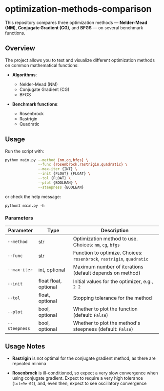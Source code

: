 # optimization-methods-comparison

This repository compares three optimization methods — **Nelder-Mead (NM)**, **Conjugate Gradient (CG)**, and **BFGS** — on several benchmark functions.

## Overview

The project allows you to test and visualize different optimization methods on common mathematical functions:

- **Algorithms**:  
  - Nelder-Mead (NM)  
  - Conjugate Gradient (CG)  
  - BFGS  

- **Benchmark functions**:  
  - Rosenbrock  
  - Rastrigin  
  - Quadratic 

## Usage


Run the script with:

```bash
python main.py --method {nm,cg,bfgs} \
               --func {rosenbrock,rastrigin,quadratic} \
               --max-iter {INT} \
               --init {FLOAT} {FLOAT} \
               --tol {FLOAT} \
               --plot {BOOLEAN} \
               --steepness {BOOLEAN}
```

or check the help message:

 `python3 main.py -h`

 ### Parameters

| Parameter      | Type                  | Description |
|----------------|---------------------|-------------|
| `--method`     | str                   | Optimization method to use. Choices: `nm`, `cg`, `bfgs` |
| `--func`       | str                   | Function to optimize. Choices: `rosenbrock`, `rastrigin`, `quadratic` |
| `--max-iter`   | int, optional         | Maximum number of iterations (default depends on method) |
| `--init`       | float float, optional | Initial values for the optimizer, e.g., `2 2` |
| `--tol`        | float, optional       | Stopping tolerance for the method |
| `--plot`       | bool, optional        | Whether to plot the function (default: `False`) |
| `--steepness`  | bool, optional        | Whether to plot the method's steepness (default: `False`) |


## Usage Notes

- **Rastrigin** is not optimal for the conjugate gradient method, as there are repeated minima

- **Rosenbrock** is ill-conditioned, so expect a very slow convergence when using conjugate gradient. Expect to require a very high tolerance (`tol≈9e-02`), and, even then, expect to see oscillatory convergence

